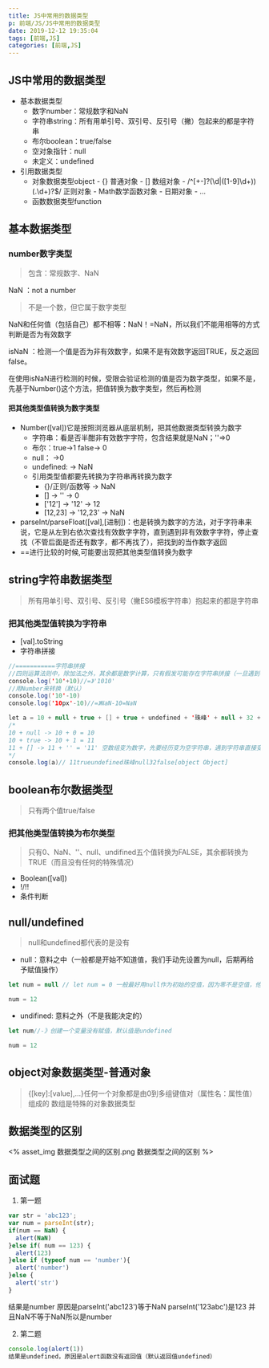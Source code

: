 ```yaml
---
title: JS中常用的数据类型
p: 前端/JS/JS中常用的数据类型
date: 2019-12-12 19:35:04
tags: [前端,JS]
categories: [前端,JS]
---
```

## JS中常用的数据类型

- 基本数据类型
  - 数字number：常规数字和NaN
  - 字符串string：所有用单引号、双引号、反引号（撇）包起来的都是字符串
  - 布尔boolean：true/false
  - 空对象指针：null
  - 未定义：undefined
- 引用数据类型
  - 对象数据类型object
        - {} 普通对象
        - [] 数组对象
        - /^[+-]?(\d|([1-9]\d+))(\.\d+)?$/ 正则对象
        - Math数学函数对象
        - 日期对象
        - ...
  - 函数数据类型function

## 基本数据类型

### number数字类型

> 包含：常规数字、NaN

NaN ：not a number
> 不是一个数，但它属于数字类型

NaN和任何值（包括自己）都不相等：NaN！=NaN，所以我们不能用相等的方式判断是否为有效数字

isNaN ：检测一个值是否为非有效数字，如果不是有效数字返回TRUE，反之返回false。

在使用isNaN进行检测的时候，受限会验证检测的值是否为数字类型，如果不是，先基于Number()这个方法，把值转换为数字类型，然后再检测

#### 把其他类型值转换为数字类型

- Number([val])它是按照浏览器从底层机制，把其他数据类型转换为数字
  - 字符串：看是否半酣非有效数字字符，包含结果就是NaN；''=>0
  - 布尔：true->1 false-> 0
  - null： ->0
  - undefined: -> NaN
  - 引用类型值都要先转换为字符串再转换为数字
    - {}/正则/函数等 -> NaN
    - [] -> '' -> 0
    - ['12'] -> '12' -> 12
    - [12,23] -> '12,23' -> NaN
- parseInt/parseFloat([val],[进制])：也是转换为数字的方法，对于字符串来说，它是从左到右依次查找有效数字字符，直到遇到非有效数字字符，停止查找（不管后面是否还有数字，都不再找了），把找到的当作数字返回
- ==进行比较的时候,可能要出现把其他类型值转换为数字

## string字符串数据类型

> 所有用单引号、双引号、反引号（撇ES6模板字符串）抱起来的都是字符串

### 把其他类型值转换为字符串

- [val].toString
- 字符串拼接

```java
//===========字符串拼接
//四则运算法则中，除加法之外，其余都是数学计算，只有假发可能存在字符串拼接（一旦遇到字符串，则不是数学运算，而是字符串拼接）
console.log('10'+10)//=》'1010'
//用Number来转换（默认）
console.log('10'-10)
console.log('10px'-10)//=》NaN-10=NaN

let a = 10 + null + true + [] + true + undefined + '珠峰' + null + 32 + false + {name:"sss"}
/*
10 + null -> 10 + 0 = 10
10 + true -> 10 + 1 = 11
11 + [] -> 11 + '' = '11' 空数组变为数字，先要经历变为空字符串，遇到字符串直接变为字符串拼接
*/
console.log(a)// 11trueundefined珠峰null32false[object Object]
```

## boolean布尔数据类型

> 只有两个值true/false

### 把其他类型值转换为布尔类型

> 只有0、NaN、''、null、undifined五个值转换为FALSE，其余都转换为TRUE（而且没有任何的特殊情况）

- Boolean([val])
- !/!!
- 条件判断

## null/undefined

> null和undefined都代表的是没有

- null：意料之中（一般都是开始不知道值，我们手动先设置为null，后期再给予赋值操作）

```js
let num = null // let num = 0 一般最好用null作为初始的空值，因为零不是空值，他在栈内存中有自己的存储空间（占了位置）

num = 12
```

- undifined: 意料之外（不是我能决定的）

```js
let num//-》创建一个变量没有赋值，默认值是undefined

num = 12
```

## object对象数据类型-普通对象

> {[key]:[value],...}任何一个对象都是由0到多组键值对（属性名：属性值）组成的
  数组是特殊的对象数据类型

## 数据类型的区别

<% asset_img 数据类型之间的区别.png 数据类型之间的区别 %>

## 面试题

1. 第一题

```js
var str = 'abc123';
var num = parseInt(str);
if(num == NaN) {
  alert(NaN)
}else if( num == 123) {
  alert(123)
}else if (typeof num == 'number'){
  alert('number')
}else {
  alert('str')
}
```

结果是number
原因是parseInt('abc123')等于NaN
parseInt('123abc')是123
并且NaN不等于NaN所以是number

2. 第二题

```js
console.log(alert(1))
结果是undefined，原因是alert函数没有返回值（默认返回值undefined）

```

